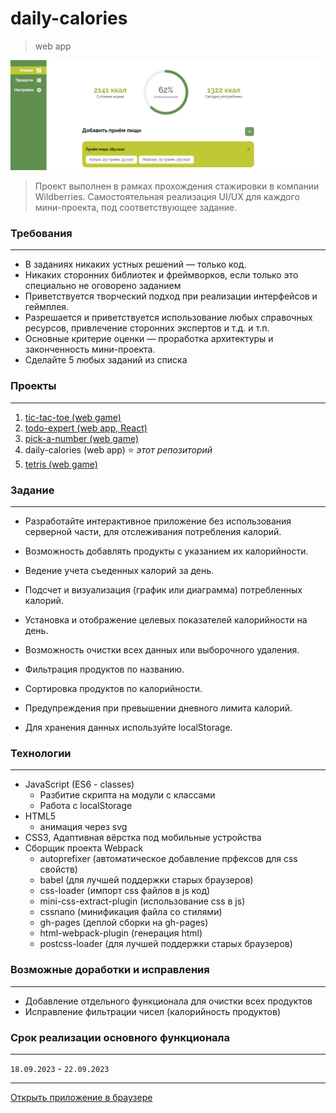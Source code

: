 # **daily-calories**
> web app

![preview](https://github.com/romankrivopalov/daily-calories/blob/main/src/images/preview.png?raw=true)

> Проект выполнен в рамках прохождения стажировки в компании Wildberries. Самостоятельная реализация UI/UX для каждого мини-проекта, под соответствующее задание.

### **Требования**
***
* В заданиях никаких устных решений — только код.
* Никаких сторонних библиотек и фреймворков, если только это специально не оговорено заданием
* Приветствуется творческий подход при реализации интерфейсов и геймплея.
* Разрешается и приветствуется использование любых справочных ресурсов, привлечение сторонних экспертов и т.д. и т.п.
* Основные критерие оценки — проработка архитектуры и законченность мини-проекта.
* Сделайте 5 любых заданий из списка
 
### **Проекты**
***
1. [tic-tac-toe (web game)](https://github.com/romankrivopalov/tic-tac-toe)
2. [todo-expert (web app, React)](https://github.com/romankrivopalov/todo-expert)
1. [pick-a-number (web game)](https://github.com/romankrivopalov/pick-a-number)
1. daily-calories (web app) :star: *этот репозиторий*
1. [tetris (web game)](https://github.com/romankrivopalov/tetris)

### **Задание**
***
* Разработайте интерактивное приложение без использования серверной части, для отслеживания потребления калорий.

* Возможность добавлять продукты с указанием их калорийности.
* Ведение учета съеденных калорий за день.
* Подсчет и визуализация (график или диаграмма) потребленных калорий.
* Установка и отображение целевых показателей калорийности на день.
* Возможность очистки всех данных или выборочного удаления.
* Фильтрация продуктов по названию.
* Сортировка продуктов по калорийности.
* Предупреждения при превышении дневного лимита калорий.
* Для хранения данных используйте localStorage.

### **Технологии**
***
* JavaScript (ES6 - classes)
  * Разбитие скрипта на модули с классами
  * Работа с localStorage
* HTML5
  * анимация через svg
* CSS3, Адаптивная вёрстка под мобильные устройства
* Сборщик проекта Webpack
    * autoprefixer (автоматическое добавление прфексов для css свойств)
    * babel (для лучшей поддержки старых браузеров)
    * css-loader (импорт css файлов в js код)
    * mini-css-extract-plugin (использование css в js)
    * cssnano (минификация файла со стилями)
    * gh-pages (деплой сборки на gh-pages)
    * html-webpack-plugin (генерация html)
    * postcss-loader (для лучшей поддержки старых браузеров)

### **Возможные доработки и исправления**
***
* Добавление отдельного функционала для очистки всех продуктов
* Исправление фильтрации чисел (калорийность продуктов)

### **Срок реализации основного функционала**
***
`18.09.2023` - `22.09.2023`

***
[Открыть приложение в браузере](https://romankrivopalov.github.io/daily-calories/)

